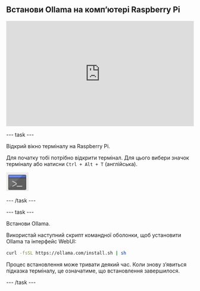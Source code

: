 ## Встанови Ollama на компʼютері Raspberry Pi

<html>
  <div style="position: relative; overflow: hidden; padding-top: 56.25%;">
    <iframe style="position: absolute; top: 0; left: 0; right: 0; width: 100%; height: 100%; border: none;" src="https://www.youtube.com/embed/OwuPZYmbYsg?rel=0&cc_load_policy=1" allowfullscreen allow="accelerometer; autoplay; clipboard-write; encrypted-media; gyroscope; picture-in-picture; web-share">
    </iframe>
  </div>
</html>

\--- task ---

Відкрий вікно терміналу на Raspberry Pi.

Для початку тобі потрібно відкрити термінал. Для цього вибери значок терміналу або натисни `Ctrl + Alt + T` (англійська).

![Значок вікна терміналу з сірим фоном, синім рядком заголовка вгорі та білим символом командного рядка в центрі.](images/terminal.png)

\--- /task ---

\--- task ---

Встанови Ollama.

Використай наступний скрипт командної оболонки, щоб установити Ollama та інтерфейс WebUI:

```sh
curl -fsSL https://ollama.com/install.sh | sh
```

Процес встановлення може тривати деякий час. Коли знову зʼявиться підказка терміналу, це означатиме, що встановлення завершилося.

\--- /task ---
